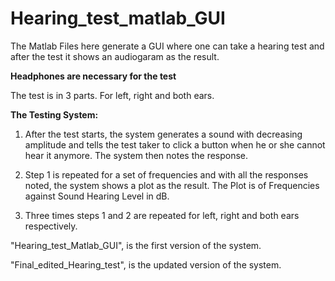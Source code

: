 # Hearing_test_matlab_GUI

The Matlab Files here generate a GUI where one can take a hearing test and after the test it shows an audiogaram as the result.

**Headphones are necessary for the test**

The test is in 3 parts. For left, right and both ears.

**The Testing System:**
1. After the test starts, the system generates a sound with decreasing amplitude and tells the test taker 
to click a button when he or she cannot hear it anymore. The system then notes the response.

2. Step 1 is repeated for a set of frequencies and with all the responses noted, the system 
shows a plot as the result. The Plot is of Frequencies against Sound Hearing Level in dB.

3. Three times steps 1 and 2 are repeated for left, right and both ears respectively.


"Hearing_test_Matlab_GUI", is the first version of the system.

"Final_edited_Hearing_test", is the updated version of the system.
